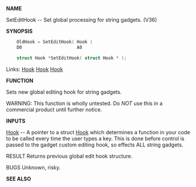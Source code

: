 
**NAME**

SetEditHook -- Set global processing for string gadgets. (V36)

**SYNOPSIS**

```c
    OldHook = SetEditHook( Hook )
    D0                     A0

    struct Hook *SetEditHook( struct Hook * );

```
Links: [Hook](_012D.md) [Hook](_012D.md) [Hook](_012D.md) 

**FUNCTION**

Sets new global editing hook for string gadgets.

WARNING: This function is wholly untested.  Do *NOT* use
this in a commercial product until further notice.

**INPUTS**

[Hook](_012D.md) -- A pointer to a struct [Hook](_012D.md) which determines a function
in your code to be called every time the user types a key.
This is done before control is passed to the gadget custom
editing hook, so effects ALL string gadgets.

RESULT
Returns previous global edit hook structure.

BUGS
Unknown, risky.

**SEE ALSO**

